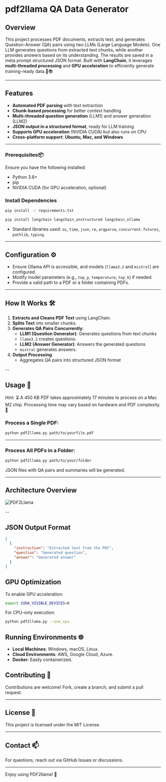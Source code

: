 # pdf2llama QA Data Generator

## Overview
This project processes PDF documents, extracts text, and generates Question-Answer (QA) pairs using two LLMs (Large Language Models). One LLM generates questions from extracted text chunks, while another provides answers based on its understanding. The results are saved in a meta prompt structured JSON format.
Built with **LangChain**, it leverages **multi-threaded processing** and **GPU acceleration** to efficiently generate training-ready data.🤖📚

---

## Features
- **Automated PDF parsing** with text extraction
- **Chunk-based processing** for better context handling
- **Multi-threaded question generation** (LLM1) and answer generation (LLM2)
- **JSON output in a structured format**, ready for LLM training
- **Supports GPU acceleration** (NVIDIA CUDA) but also runs on CPU
- **Cross-platform support**: **Ubuntu, Mac, and Windows**

---

### Prerequisites📦
Ensure you have the following installed:
- Python 3.8+
- pip
- NVIDIA CUDA (for GPU acceleration, optional)

### Install Dependencies
```bash
pip install -r requirements.txt

pip install langchain langchain_unstructured langchain_ollama
```
- Standard libraries used: `os`, `time`, `json`, `re`, `argparse`, `concurrent.futures`, `pathlib`, `typing`.

---

## Configuration ⚙️

- Ensure Ollama API is accessible, and models (`llama3.2` and `mistral`) are configured.
- Modify model parameters (e.g., `top_p`, `temperature`, `top_k`) if needed.
- Provide a valid path to a PDF or a folder containing PDFs.

---

## How It Works 🛠️

1. **Extracts and Cleans PDF Text** using LangChain.
2. **Splits Text** into smaller chunks.
3. **Generates QA Pairs Concurrently**:
   - **LLM1 (Question Generator)**: Generates questions from text chunks
   - `llama3.2` creates questions.
   - **LLM2 (Answer Generator)**: Answers the generated questions
   - `mistral` generates answers.
4. **Output Processing**
   - Aggregates QA pairs into structured JSON format

--

## Usage 🚀

Hint: ⏳ A 450 KB PDF takes approximately 17 minutes to process on a Mac M2 chip. 
Processing time may vary based on hardware and PDF complexity. 🚀

### Process a Single PDF:

```bash
python pdf2llama.py path/to/yourfile.pdf
```

---

### Process All PDFs in a Folder:

```bash
python pdf2llama.py path/to/your/folder
```

JSON files with QA pairs and summaries will be generated.

---

## Architecture Overview
![PDF2Llama](https://github.com/user-attachments/assets/035285b1-9c94-4e25-9a19-b236a62f6e55)

--

## JSON Output Format
```json
[
  {
    "instruction": "Extracted text from the PDF",
    "question": "Generated question",
    "answer": "Generated answer"
  }
]
```

## GPU Optimization
To enable GPU acceleration:
```bash
export CUDA_VISIBLE_DEVICES=0
```

For CPU-only execution:
```bash
python pdf2llama.py --use_cpu
```

## Running Environments 🌐

- **Local Machines**: Windows, macOS, Linux.
- **Cloud Environments**: AWS, Google Cloud, Azure.
- **Docker**: Easily containerized.

## Contributing 🤝
Contributions are welcome! Fork, create a branch, and submit a pull request.

---

## License 📄

This project is licensed under the MIT License.

---

## Contact 📫
For questions, reach out via GitHub Issues or discussions.

---

Enjoy using PDF2llama! 🎉
